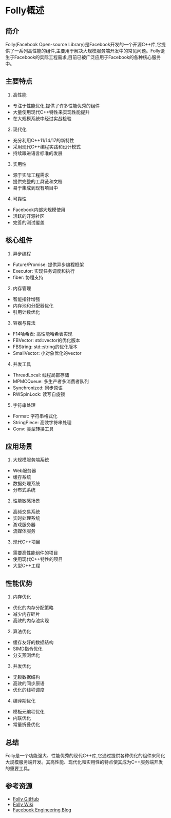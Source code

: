 # Folly概述

## 简介

Folly(Facebook Open-source Library)是Facebook开发的一个开源C++库,它提供了一系列高性能的组件,主要用于解决大规模服务端开发中的常见问题。Folly诞生于Facebook的实际工程需求,目前已被广泛应用于Facebook的各种核心服务中。

## 主要特点

1. 高性能
- 专注于性能优化,提供了许多性能优秀的组件
- 大量使用现代C++特性来实现性能提升
- 在大规模系统中经过实战检验

2. 现代化
- 充分利用C++11/14/17的新特性
- 采用现代C++编程实践和设计模式
- 持续跟进语言标准的发展

3. 实用性
- 源于实际工程需求
- 提供完整的工具链和文档
- 易于集成到现有项目中

4. 可靠性
- Facebook内部大规模使用
- 活跃的开源社区
- 完善的测试覆盖

## 核心组件

1. 异步编程
- Future/Promise: 提供异步编程框架
- Executor: 实现任务调度和执行
- fiber: 协程支持

2. 内存管理
- 智能指针增强
- 内存池和分配器优化
- 引用计数优化

3. 容器与算法
- F14哈希表: 高性能哈希表实现
- FBVector: std::vector的优化版本
- FBString: std::string的优化版本
- SmallVector: 小对象优化的vector

4. 并发工具
- ThreadLocal: 线程局部存储
- MPMCQueue: 多生产者多消费者队列
- Synchronized: 同步原语
- RWSpinLock: 读写自旋锁

5. 字符串处理
- Format: 字符串格式化
- StringPiece: 高效字符串处理
- Conv: 类型转换工具

## 应用场景

1. 大规模服务端系统
- Web服务器
- 缓存系统
- 数据处理系统
- 分布式系统

2. 性能敏感场景
- 高频交易系统
- 实时处理系统
- 游戏服务器
- 流媒体服务

3. 现代C++项目
- 需要高性能组件的项目
- 使用现代C++特性的项目
- 大型C++工程

## 性能优势

1. 内存优化
- 优化的内存分配策略
- 减少内存碎片
- 高效的内存池实现

2. 算法优化
- 缓存友好的数据结构
- SIMD指令优化
- 分支预测优化

3. 并发优化
- 无锁数据结构
- 高效的同步原语
- 优化的线程调度

4. 编译期优化
- 模板元编程优化
- 内联优化
- 常量折叠优化

## 总结

Folly是一个功能强大、性能优秀的现代C++库,它通过提供各种优化的组件来简化大规模服务端开发。其高性能、现代化和实用性的特点使其成为C++服务端开发的重要工具。

## 参考资源

- [Folly GitHub](https://github.com/facebook/folly)
- [Folly Wiki](https://github.com/facebook/folly/wiki)
- [Facebook Engineering Blog](https://engineering.fb.com/)